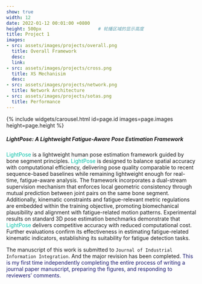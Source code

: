 ```yaml
---
show: true
width: 12
date: 2022-01-12 00:01:00 +0800
height: 500px                     # 轮播区域的显示高度
title: Project 1
images:
- src: assets/images/projects/overall.png
  title: Overall Framework
  desc: 
  link: 
- src: assets/images/projects/cross.png
  title: XS Mechanisim
  desc:
- src: assets/images/projects/network.png
  title: Network Architecture
- src: assets/images/projects/sotas.png
  title: Performance
---
```


<div class="card h-100 rounded-xl overflow-hidden">
  <!-- 轮播放在“卡片图像区域” -->
  <div class="card-img-top p-0" style="height: {{ page.height }}; overflow:hidden;">
    {% include widgets/carousel.html id=page.id images=page.images height=page.height %}
  </div>

<!-- <div>
  <img data-src="assets/images/projects/cross.png" class="lazy w-100 rounded-xl-top" src="{{ '/assets/images/empty_300x200.png' | relative_url }}"> -->
  
  <div class="card-body">
    <h5 class="card-title">LightPose: A Lightweight Fatigue-Aware Pose Estimation Framework</h5>
    <p class="card-text">
      <span style="color: #00bfa6;">LightPose</span> is a lightweight human pose estimation framework guided by bone segment principles. <span style="color: #00bfa6;">LightPose</span> is designed to balance spatial accuracy with computational efficiency, delivering pose quality comparable to recent sequence-based baselines while remaining lightweight enough for real-time, fatigue-aware analysis. The framework incorporates a dual-stream supervision mechanism that enforces local geometric consistency through mutual prediction between joint pairs on the same bone segment. Additionally, kinematic constraints and fatigue-relevant metric regulations are embedded within the training objective, promoting biomechanical plausibility and alignment with fatigue-related motion patterns. Experimental results on standard 3D pose estimation benchmarks demonstrate that <span style="color: #00bfa6;">LightPose</span> delivers competitive accuracy with reduced computational cost. Further evaluations confirm its effectiveness in estimating fatigue-related kinematic indicators, establishing its suitability for fatigue detection tasks. 
    </p>
    <p class="card-text">
      The manuscript of this work is submitted to <code>Journal of Industrial Information Integration</code>. And the major revision has been completed. <span style="color: #191970;">This is my first time independently completing the entire process of writing a journal paper manuscript, preparing the figures, and responding to reviewers’ comments.</span>
    </p>
  </div>
</div>
